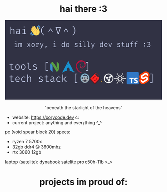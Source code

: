 <h1 align="center">hai there :3</h1> 
<p align="center" width="100%">
  <img src="https://raw.githubusercontent.com/xorydev/xorydev/main/banner.png" height="256" width="512" />
</p>
<p align="center">"beneath the starlight of the heavens"</p>

- website: https://xorycode.dev c:
- current project: anything and everything ^_^

pc (void spear block 20) specs:
- ryzen 7 5700x
- 32gb ddr4 @ 3600mhz
- rtx 3060 12gb

laptop (satelite): dynabook satelite pro c50h-11b >_>

<h1 align="center">projects im proud of:</h1>

<!--
**xorydev/xorydev** is a ✨ _special_ ✨ repository because its `README.md` (this file) appears on your GitHub profile.

Here are some ideas to get you started:

- 🔭 I’m currently working on ...
- 🌱 I’m currently learning ...
- 👯 I’m looking to collaborate on ...
- 🤔 I’m looking for help with ...
- 💬 Ask me about ...
- 📫 How to reach me: ...
- 😄 Pronouns: ...
- ⚡ Fun fact: ...
-->
